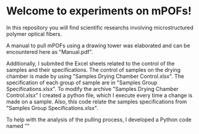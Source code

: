 # Welcome to experiments on mPOFs!

In this repository you will find scientific researchs involving microstructured polymer optical fibers.

A manual to pull mPOFs using a drawing tower was elaborated and can be encountered here as "Manual.pdf".

Additionally, I submited the Excel sheets related to the control of the samples and their specifications.
The control of samples on the drying chamber is made by using "Samples Drying Chamber Control.xlsx".
The specification of each group of sample are in "Samples Group Specifications.xlsx".
To modify the archive "Samples Drying Chamber Control.xlsx" I created a python file, which I execute every time a change is made on a sample.
Also, this code relate the samples specifications from "Samples Group Specifications.xlsx".

To help with the analysis of the pulling process, I developed a Python code named ""
